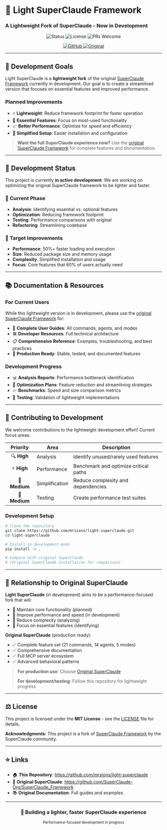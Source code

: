 # 🚀 Light SuperClaude Framework

### **A Lightweight Fork of SuperClaude - Now in Development**

<p align="center">
  <img src="https://img.shields.io/badge/status-in%20development-orange" alt="Status">
  <img src="https://img.shields.io/badge/License-MIT-yellow.svg" alt="License">
  <img src="https://img.shields.io/badge/PRs-welcome-brightgreen.svg" alt="PRs Welcome">
</p>

<p align="center">
  <a href="https://github.com/mrsions/light-superclaude">
    <img src="https://img.shields.io/badge/🌐_GitHub-Repository-blue" alt="GitHub">
  </a>
  <a href="https://github.com/SuperClaude-Org/SuperClaude_Framework">
    <img src="https://img.shields.io/badge/🌟_Original-SuperClaude-green" alt="Original">
  </a>
</p>

---

## 🎯 **Development Goals**

Light SuperClaude is a **lightweight fork** of the original [SuperClaude Framework](https://github.com/SuperClaude-Org/SuperClaude_Framework) currently in development. Our goal is to create a streamlined version that focuses on essential features and improved performance.

### **Planned Improvements**
- ⚡ **Lightweight**: Reduce framework footprint for faster operation
- 🎯 **Essential Features**: Focus on most-used functionality
- 📈 **Better Performance**: Optimize for speed and efficiency
- 🔧 **Simplified Setup**: Easier installation and configuration

> **Want the full SuperClaude experience now?** Use the [original SuperClaude Framework](https://github.com/SuperClaude-Org/SuperClaude_Framework) for complete features and documentation.

---

## 🚧 **Development Status**

This project is currently **in active development**. We are working on optimizing the original SuperClaude framework to be lighter and faster.

### 🔄 **Current Phase**
- **Analysis**: Identifying essential vs. optional features
- **Optimization**: Reducing framework footprint
- **Testing**: Performance comparisons with original
- **Refactoring**: Streamlining codebase

### 🎯 **Target Improvements**
- **Performance**: 50%+ faster loading and execution
- **Size**: Reduced package size and memory usage
- **Complexity**: Simplified installation and usage
- **Focus**: Core features that 80% of users actually need

---

## 📚 **Documentation & Resources**

### **For Current Users**
While this lightweight version is in development, please use the [original SuperClaude Framework](https://github.com/SuperClaude-Org/SuperClaude_Framework) for:

- 📖 **Complete User Guides**: All commands, agents, and modes
- 🛠️ **Developer Resources**: Full technical architecture  
- 📋 **Comprehensive Reference**: Examples, troubleshooting, and best practices
- 🎯 **Production Ready**: Stable, tested, and documented features

### **Development Progress**
- 📊 **Analysis Reports**: Performance bottleneck identification
- 🔧 **Optimization Plans**: Feature reduction and streamlining strategies  
- 📈 **Benchmarks**: Speed and size comparison metrics
- 🧪 **Testing**: Validation of lightweight implementations

---

## 🤝 **Contributing to Development**

We welcome contributions to the lightweight development effort! Current focus areas:

| Priority | Area | Description |
|:--------:|------|-------------|
| 🔍 **High** | Analysis | Identify unused/rarely used features |
| ⚡ **High** | Performance | Benchmark and optimize critical paths |
| 🎯 **Medium** | Simplification | Reduce complexity and dependencies |
| 🧪 **Medium** | Testing | Create performance test suites |

### **Development Setup**
```bash
# Clone the repository
git clone https://github.com/mrsions/light-superclaude.git
cd light-superclaude

# Install in development mode  
pip install -e .

# Compare with original SuperClaude
# (Original SuperClaude installation for comparison)
```

---

## 📝 **Relationship to Original SuperClaude**

**Light SuperClaude** (in development) aims to be a performance-focused fork that will:
- 🚧 Maintain core functionality (planned)
- 🚧 Improve performance and speed (in development)  
- 🚧 Reduce complexity (analyzing)
- 🚧 Focus on essential features (identifying)

**Original SuperClaude** (production ready):
- ✅ Complete feature set (21 commands, 14 agents, 5 modes)
- ✅ Comprehensive documentation
- ✅ Full MCP server ecosystem  
- ✅ Advanced behavioral patterns

> **For production use**: Choose [Original SuperClaude](https://github.com/SuperClaude-Org/SuperClaude_Framework)
> 
> **For development/testing**: Follow this repository for lightweight progress

---

## ⚖️ **License**

This project is licensed under the **MIT License** - see the [LICENSE](LICENSE) file for details.

**Acknowledgments**: This project is a fork of [SuperClaude Framework](https://github.com/SuperClaude-Org/SuperClaude_Framework) by the SuperClaude community.

---

## ⭐ **Links**

- 🏠 **This Repository**: https://github.com/mrsions/light-superclaude  
- 🌟 **Original SuperClaude**: https://github.com/SuperClaude-Org/SuperClaude_Framework
- 📚 **Original Documentation**: Full guides and examples

---

<div align="center">

### **🚧 Building a lighter, faster SuperClaude experience**

<p align="center">
  <sub>Performance-focused development in progress</sub>
</p>

</div>